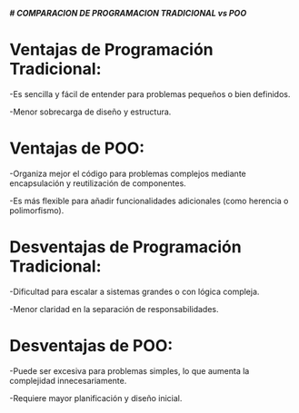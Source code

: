 *****# COMPARACION DE PROGRAMACION TRADICIONAL vs POO*****
# Ventajas de Programación Tradicional:
-Es sencilla y fácil de entender para problemas pequeños o bien definidos.

-Menor sobrecarga de diseño y estructura.

# Ventajas de POO:
-Organiza mejor el código para problemas complejos mediante encapsulación y reutilización de componentes.

-Es más flexible para añadir funcionalidades adicionales (como herencia o polimorfismo).

# Desventajas de Programación Tradicional:
-Dificultad para escalar a sistemas grandes o con lógica compleja.

-Menor claridad en la separación de responsabilidades.

# Desventajas de POO:
-Puede ser excesiva para problemas simples, lo que aumenta la complejidad innecesariamente.

-Requiere mayor planificación y diseño inicial.



